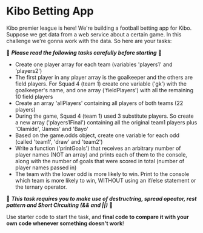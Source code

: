 # Kibo Betting App

Kibo premier league is here! We're building a football betting app for Kibo. Suppose we get data from a web service about a certain game. In this challenge we're gonna work with the data. So here are your tasks:

🚨 **_Please read the following tasks carefully before starting_** 🚨

- Create one player array for each team (variables 'players1' and 'players2')
- The first player in any player array is the goalkeeper and the others are field players. For Squad 4 (team 1) create one variable ('gk') with the goalkeeper's name, and one array ('fieldPlayers') with all the remaining 10 field players
- Create an array 'allPlayers' containing all players of both teams (22 players)
- During the game, Squad 4 (team 1) used 3 substitute players. So create a new array ('players1Final') containing all the original team1 players plus 'Olamide', 'James' and 'Bayo'
- Based on the game.odds object, create one variable for each odd (called 'team1', 'draw' and 'team2')
- Write a function ('printGoals') that receives an arbitrary number of player names (NOT an array) and prints each of them to the console, along with the number of goals that were scored in total (number of player names passed in)
- The team with the lower odd is more likely to win. Print to the console which team is more likely to win, WITHOUT using an if/else statement or the ternary operator.

🚨 **_This task requires you to make use of destructring, spread opeator, rest pattern and Short Circuiting (&& and ||)_** 🚨

Use starter code to start the task, and **final code to compare it with your own code whenever something doesn't work**!

